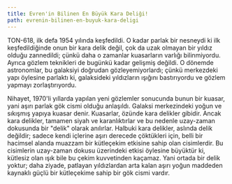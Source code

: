 ```yaml
---
title: Evren'in Bilinen En Büyük Kara Deliği!
path: evrenin-bilinen-en-buyuk-kara-deligi
---
```


TON-618, ilk defa 1954 yılında keşfedildi. O kadar parlak bir nesneydi ki ilk keşfedildiğinde onun bir kara delik değil, çok da uzak olmayan bir yıldız olduğu zannedildi; çünkü daha o zamanlar kuasarların varlığı bilinmiyordu. Ayrıca gözlem teknikleri de bugünkü kadar gelişmiş değildi. O dönemde astronomlar, bu galaksiyi doğrudan gözleyemiyorlardı; çünkü merkezdeki yapı öylesine parlaktı ki, galaksideki yıldızların ışığını bastırıyordu ve gözlem yapmayı zorlaştırıyordu. 

Nihayet, 1970'li yıllarda yapılan yeni gözlemler sonucunda bunun bir kuasar, yani aşırı parlak gök cismi olduğu anlaşıldı. Galaksi merkezindeki yoğun ve sıkışmış yapıya kuasar denir. Kuasarlar, özünde kara delikler gibidir. Ancak kara delikler, tamamen siyah ve karanlıktırlar ve bu nedenle uzay-zaman dokusunda bir "delik" olarak anılırlar. Halbuki kara delikler, aslında delik değildir; sadece kendi içlerine aşırı derecede çöktükleri için, belli bir hacimsel alanda muazzam bir kütleçekim etkisine sahip olan cisimlerdir. Bu cisimlerin uzay-zaman dokusu üzerindeki etkisi öylesine büyüktür ki, kütlesiz olan ışık bile bu çekim kuvvetinden kaçamaz. Yani ortada bir delik yoktur; daha ziyade, patlayan yıldızlardan arta kalan aşırı yoğun maddeden kaynaklı güçlü bir kütleçekime sahip bir gök cismi vardır. 